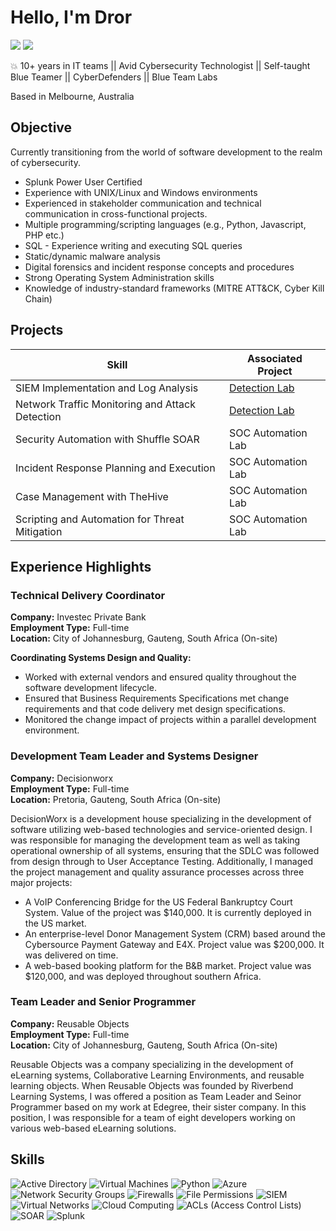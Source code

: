 # Hello, I'm Dror

<a href="https://au.linkedin.com/in/droreyal"><img src="https://img.shields.io/badge/-LinkedIn-0072b1?&style=for-the-badge&logo=linkedin&logoColor=white" /></a>
<a href="https://www.youtube.com/channel/UCKcQFpaOJiCOJMCotmIPsEg"><img src="https://img.shields.io/badge/-YouTube-FF0000?&style=for-the-badge&logo=youtube&logoColor=white" /></a>

💥 10+ years in IT teams || Avid Cybersecurity Technologist || Self-taught Blue Teamer || CyberDefenders || Blue Team Labs

Based in Melbourne, Australia

## Objective
Currently transitioning from the world of software development to the realm of cybersecurity.

- Splunk Power User Certified
- Experience with UNIX/Linux and Windows environments
- Experienced in stakeholder communication and technical communication in cross-functional projects. 
- Multiple programming/scripting languages (e.g., Python, Javascript, PHP etc.)
- SQL - Experience writing and executing SQL queries
- Static/dynamic malware analysis
- Digital forensics and incident response concepts and procedures
- Strong Operating System Administration skills
- Knowledge of industry-standard frameworks (MITRE ATT&CK, Cyber Kill Chain)

## Projects


| Skill                                         | Associated Project         |
|-----------------------------------------------|----------------------------|
| SIEM Implementation and Log Analysis          | <a href="https://github.com/Dxror/Threat-Detection">Detection Lab</a>|
| Network Traffic Monitoring and Attack Detection | <a href="https://github.com/Dxror/Threat-Detection">Detection Lab</a>|
| Security Automation with Shuffle SOAR         | SOC Automation Lab|
| Incident Response Planning and Execution      | SOC Automation Lab|
| Case Management with TheHive                  | SOC Automation Lab|
| Scripting and Automation for Threat Mitigation | SOC Automation Lab|


## Experience Highlights

### Technical Delivery Coordinator
**Company:** Investec Private Bank  
**Employment Type:** Full-time  
**Location:** City of Johannesburg, Gauteng, South Africa (On-site)

**Coordinating Systems Design and Quality:**
- Worked with external vendors and ensured quality throughout the software development lifecycle.
- Ensured that Business Requirements Specifications met change requirements and that code delivery met design specifications.
- Monitored the change impact of projects within a parallel development environment.

### Development Team Leader and Systems Designer
**Company:** Decisionworx  
**Employment Type:** Full-time  
**Location:** Pretoria, Gauteng, South Africa (On-site)

DecisionWorx is a development house specializing in the development of software utilizing web-based technologies and service-oriented design. I was responsible for managing the development team as well as taking operational ownership of all systems, ensuring that the SDLC was followed from design through to User Acceptance Testing. Additionally, I managed the project management and quality assurance processes across three major projects:

- A VoIP Conferencing Bridge for the US Federal Bankruptcy Court System. Value of the project was $140,000. It is currently deployed in the US market. 
- An enterprise-level Donor Management System (CRM) based around the Cybersource Payment Gateway and E4X. Project value was $200,000. It was delivered on time.
- A web-based booking platform for the B&B market. Project value was $120,000, and was deployed throughout southern Africa.

### Team Leader and Senior Programmer
**Company:** Reusable Objects  
**Employment Type:** Full-time  
**Location:** City of Johannesburg, Gauteng, South Africa (On-site)

Reusable Objects was a company specializing in the development of eLearning systems, Collaborative Learning Environments, and reusable learning objects. When Reusable Objects was founded by Riverbend Learning Systems, I was offered a position as Team Leader and Seinor Programmer based on my work at Edegree, their sister company. 
In this position, I was responsible for a team of eight developers working on various web-based eLearning solutions. 

## Skills
<img src="https://img.shields.io/badge/-Active%20Directory-0072b1?style=for-the-badge&logo=active-directory&logoColor=white" alt="Active Directory"> <img src="https://img.shields.io/badge/-Virtual%20Machines-ff5733?style=for-the-badge&logo=virtualbox&logoColor=white" alt="Virtual Machines"> <img src="https://img.shields.io/badge/-Python-0072b1?style=for-the-badge&logo=python&logoColor=white" alt="Python"> <img src="https://img.shields.io/badge/-Azure-0072b1?style=for-the-badge&logo=microsoft-azure&logoColor=white" alt="Azure"> <img src="https://img.shields.io/badge/-Network%20Security%20Groups-ff5733?style=for-the-badge&logo=azuredevops&logoColor=white" alt="Network Security Groups"> <img src="https://img.shields.io/badge/-Firewalls-ff5733?style=for-the-badge&logo=firewall&logoColor=white" alt="Firewalls"> <img src="https://img.shields.io/badge/-File%20Permissions-0072b1?style=for-the-badge&logo=file&logoColor=white" alt="File Permissions"> <img src="https://img.shields.io/badge/-SIEM-ff5733?style=for-the-badge&logo=siem&logoColor=white" alt="SIEM"> <img src="https://img.shields.io/badge/-Virtual%20Networks-ff5733?style=for-the-badge&logo=virtualbox&logoColor=white" alt="Virtual Networks"> <img src="https://img.shields.io/badge/-Cloud%20Computing-0072b1?style=for-the-badge&logo=cloud&logoColor=white" alt="Cloud Computing"> <img src="https://img.shields.io/badge/-ACLs%20(Access%20Control%20Lists)-ff5733?style=for-the-badge&logo=access-control-list&logoColor=white" alt="ACLs (Access Control Lists)"> <img src="https://img.shields.io/badge/-SOAR-0072b1?style=for-the-badge&logo=python&logoColor=white" alt="SOAR"> <img src="https://img.shields.io/badge/-Splunk-ff5733?style=for-the-badge&logo=splunk&logoColor=white" alt="Splunk">






